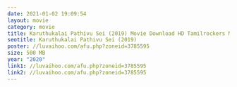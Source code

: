 ```yaml
---
date: 2021-01-02 19:09:54
layout: movie
category: movie
title: Karuthukalai Pathivu Sei (2019) Movie Download HD Tamilrockers Moviesda
seotitle: Karuthukalai Pathivu Sei (2019)
poster: //luvaihoo.com/afu.php?zoneid=3785595
size: 500 MB
year: "2020"
link1: //luvaihoo.com/afu.php?zoneid=3785595
link2: //luvaihoo.com/afu.php?zoneid=3785595
---
```

